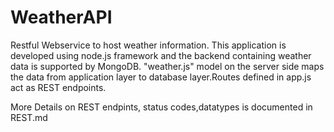 # WeatherAPI
Restful Webservice to host weather information. This application is developed using node.js framework and the backend containing weather data is supported by MongoDB. "weather.js" model on the server side maps the data from application layer to database layer.Routes defined in app.js act as REST endpoints.

More Details on REST endpints, status codes,datatypes is documented in REST.md
